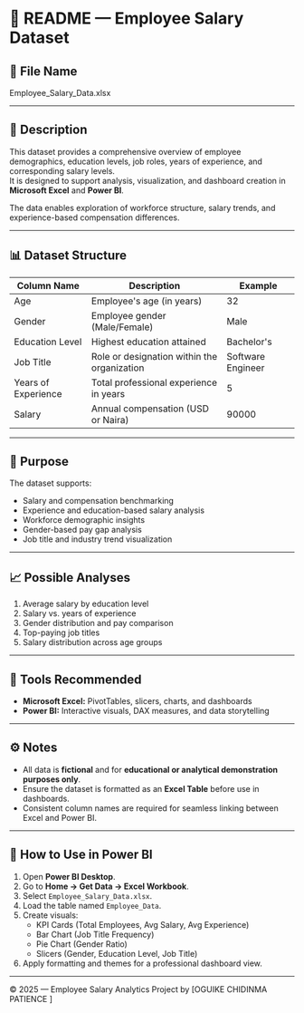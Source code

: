 # 📘 README — Employee Salary Dataset

## 📂 File Name
Employee_Salary_Data.xlsx

---

## 📄 Description
This dataset provides a comprehensive overview of employee demographics, education levels, job roles, years of experience, and corresponding salary levels.  
It is designed to support analysis, visualization, and dashboard creation in **Microsoft Excel** and **Power BI**.

The data enables exploration of workforce structure, salary trends, and experience-based compensation differences.

---

## 📊 Dataset Structure

| Column Name           | Description                                      | Example              |
|------------------------|--------------------------------------------------|----------------------|
| Age                   | Employee's age (in years)                        | 32                   |
| Gender                | Employee gender (Male/Female)                    | Male                 |
| Education Level        | Highest education attained                       | Bachelor's           |
| Job Title             | Role or designation within the organization      | Software Engineer    |
| Years of Experience   | Total professional experience in years           | 5                    |
| Salary                | Annual compensation (USD or Naira)               | 90000                |

---

## 🎯 Purpose
The dataset supports:
- Salary and compensation benchmarking  
- Experience and education-based salary analysis  
- Workforce demographic insights  
- Gender-based pay gap analysis  
- Job title and industry trend visualization  

---

## 📈 Possible Analyses
1. Average salary by education level  
2. Salary vs. years of experience  
3. Gender distribution and pay comparison  
4. Top-paying job titles  
5. Salary distribution across age groups  

---

## 🧩 Tools Recommended
- **Microsoft Excel:** PivotTables, slicers, charts, and dashboards  
- **Power BI:** Interactive visuals, DAX measures, and data storytelling  

---

## ⚙️ Notes
- All data is **fictional** and for **educational or analytical demonstration purposes only**.  
- Ensure the dataset is formatted as an **Excel Table** before use in dashboards.  
- Consistent column names are required for seamless linking between Excel and Power BI.  

---

## 🚀 How to Use in Power BI
1. Open **Power BI Desktop**.  
2. Go to **Home → Get Data → Excel Workbook**.  
3. Select `Employee_Salary_Data.xlsx`.  
4. Load the table named `Employee_Data`.  
5. Create visuals:
   - KPI Cards (Total Employees, Avg Salary, Avg Experience)
   - Bar Chart (Job Title Frequency)
   - Pie Chart (Gender Ratio)
   - Slicers (Gender, Education Level, Job Title)
6. Apply formatting and themes for a professional dashboard view.

---

© 2025 — Employee Salary Analytics Project by [OGUIKE CHIDINMA PATIENCE
]

